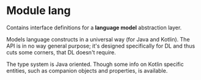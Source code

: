 # Module lang

Contains interface definitions for a **language model** abstraction layer.

Models language constructs in a universal way (for Java and Kotlin).
The API is in no way general purpose; it's designed specifically for DL and thus cuts some corners, that DL doesn't 
 require.

The type system is Java oriented. Though some info on Kotlin specific entities, 
 such as companion objects and properties, is available.
